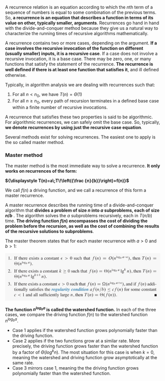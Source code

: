 A recurrence relation is an equation according to which the $n$th term of a sequence of numbers is equal to some combination of the previous terms. So, **a recurrence is an equation that describes a function in terms of its value on other, typically smaller, arguments**. Recurrences go hand in hand with the divide-and-conquer method because they give us a natural way to characterize the running times of recursive algorithms mathematically.

A recurrence contains two or more cases, depending on the argument. **If a case involves the recursive invocation of the function on different (usually smaller) inputs, it is a recursive case**. If a case does not involve a recursive invocation, it is a base case. There may be zero, one, or many functions that satisfy the statement of the recurrence. **The recurrence is well deﬁned if there is at least one function that satisfies it**, and ill deﬁned otherwise.

Typically, in algorithm analysis we are dealing with recurrences such that:

1.  For all $n < n_0$, we have $T(n) = Θ(1)$
2.  For all $n ≥ n_0$, every path of recursion terminates in a defined base case within a finite number of recursive invocations.

A recurrence that satisfies these two properties is said to be algorithmic. For algorithmic recurrences, we can safely omit the base case. So, typically, **we denote recurrences by using just the recursive case equation**.

Several methods exist for solving recurrences. The easiest one to apply is the so called master method.

### Master method

The master method is the most immediate way to solve a recurrence. **It only works on recurrences of the form:**

**${\displaystyle T(n)=a\;T\!\left({\frac {n}{b}}\right)+f(n)}$**

We call $f(n)$ a driving function, and we call a recurrence of this form a master recurrence.

A master recurrence describes the running time of a divide-and-conquer algorithm that **divides a problem of size $n$ into $a$ subproblems, each of size $n/b$** . The algorithm solves the $a$ subproblems recursively, each in $T(n/b)$ time. **The driving function $f(n)$ encompasses the cost of dividing the problem before the recursion, as well as the cost of combining the results of the recursive solutions to subproblems**.

The master theorem states that for each master recurrence with $a>0$ and $b>1$:

![b369647ce0acd9aac1b51dc0801a9024.png](../_resources/b369647ce0acd9aac1b51dc0801a9024.png)

**The function $n^{log_{b}a}$ is called the watershed function.** In each of the three cases, we compare the driving function $f(n)$ to the watershed function $n^{log_{b}a}$.

- Case 1 applies if the watershed function grows polynomially faster than the driving function.
- Case 2 applies if the two functions grow at a similar rate. More precisely, the driving function grows faster than the watershed function by a factor of $Θ(log^{k}n)$. The most situation for this case is when $k = 0$, meaning the watershed and driving function grow asymptotically at the same rate.
- Case 3 mirrors case 1, meaning the the driving function grows polynomially faster than the watershed function.